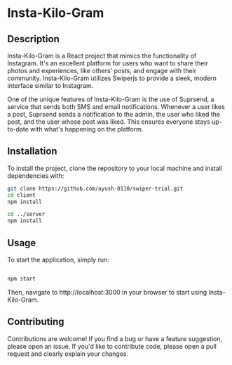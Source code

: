 # Insta-Kilo-Gram

## Description

Insta-Kilo-Gram is a React project that mimics the functionality of Instagram. It's an excellent platform for users who want to share their photos and experiences, like others' posts, and engage with their community. Insta-Kilo-Gram utilizes Swiperjs to provide a sleek, modern interface similar to Instagram.

One of the unique features of Insta-Kilo-Gram is the use of Suprsend, a service that sends both SMS and email notifications. Whenever a user likes a post, Suprsend sends a notification to the admin, the user who liked the post, and the user whose post was liked. This ensures everyone stays up-to-date with what's happening on the platform.

## Installation

To install the project, clone the repository to your local machine and install dependencies with:

```bash
git clone https://github.com/ayush-0110/swiper-trial.git
cd client
npm install

cd ../server
npm install
```
## Usage

To start the application, simply run:

```bash

npm start
```

Then, navigate to http://localhost:3000 in your browser to start using Insta-Kilo-Gram.

## Contributing

Contributions are welcome! If you find a bug or have a feature suggestion, please open an issue. If you'd like to contribute code, please open a pull request and clearly explain your changes.


